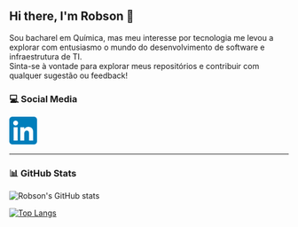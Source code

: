 ## Hi there, I'm Robson 👋

Sou bacharel em Química, mas meu interesse por tecnologia me levou a explorar com entusiasmo o mundo do desenvolvimento de software e infraestrutura de TI.  
Sinta-se à vontade para explorar meus repositórios e contribuir com qualquer sugestão ou feedback!

### :computer: Social Media
[<img src="https://raw.githubusercontent.com/felipez3r0/felipez3r0/master/assets/linkedin.svg" width="50">](https://www.linkedin.com/in/robsonmantovani/)

---

### 📊 GitHub Stats

![Robson's GitHub stats](https://github-readme-stats.vercel.app/api?username=robson817&show_icons=true&theme=chartreuse-dark&count_private=true&include_all_commits=true)

[![Top Langs](https://github-readme-stats.vercel.app/api/top-langs/?username=robson817&layout=compact&theme=chartreuse-dark)](https://github.com/anuraghazra/github-readme-stats)
